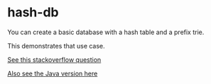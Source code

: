 # hash-db

You can create a basic database with a hash table and a prefix trie.

This demonstrates that use case.

[See this stackoverflow question](https://stackoverflow.com/questions/63420723/is-dynamodb-a-trie-in-front-of-a-distributed-hash-table)

[Also see the Java version here](https://github.com/samsquire/hash-db-java)
